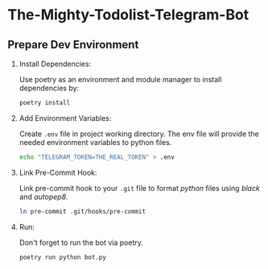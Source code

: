 # The-Mighty-Todolist-Telegram-Bot

## Prepare Dev Environment

1) Install Dependencies:

    Use poetry as an environment and module manager to install dependencies by:

    ```bash
    poetry install
    ```

2) Add Environment Variables:

    Create `.env` file in project working directory. The env file will provide the needed environment variables to python files.

    ```bash
    echo "TELEGRAM_TOKEN=THE_REAL_TOKEN" > .env
    ```

3) Link Pre-Commit Hook:

    Link pre-commit hook to your `.git` file to format *python* files using *black* and *autopep8*.

    ```bash
    ln pre-commit .git/hooks/pre-commit
    ```

4) Run:

    Don't forget to run the bot via poetry.

    ```bash
    poetry run python bot.py
    ```
